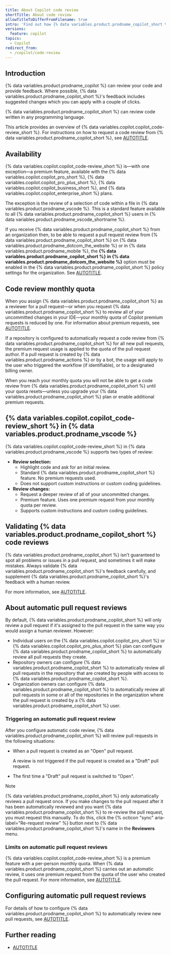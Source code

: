 ```yaml
---
title: About Copilot code review
shortTitle: About code review
allowTitleToDifferFromFilename: true
intro: 'Find out how {% data variables.product.prodname_copilot_short %} can review pull requests for you.'
versions:
  feature: copilot
topics:
  - Copilot
redirect_from:
  - /copilot/code-review
---
```


## Introduction

{% data variables.product.prodname_copilot %} can review your code and provide feedback. Where possible, {% data variables.product.prodname_copilot_short %}'s feedback includes suggested changes which you can apply with a couple of clicks.

{% data variables.product.prodname_copilot_short %} can review code written in any programming language.

This article provides an overview of {% data variables.copilot.copilot_code-review_short %}. For instructions on how to request a code review from {% data variables.product.prodname_copilot_short %}, see [AUTOTITLE](/copilot/how-tos/agents/copilot-code-review/using-copilot-code-review).

## Availability

{% data variables.copilot.copilot_code-review_short %} is—with one exception—a premium feature, available with the {% data variables.copilot.copilot_pro_short %}, {% data variables.copilot.copilot_pro_plus_short %}, {% data variables.copilot.copilot_business_short %}, and {% data variables.copilot.copilot_enterprise_short %} plans.

The exception is the review of a selection of code within a file in {% data variables.product.prodname_vscode %}. This is a standard feature available to all {% data variables.product.prodname_copilot_short %} users in {% data variables.product.prodname_vscode_shortname %}.

If you receive {% data variables.product.prodname_copilot_short %} from an organization then, to be able to request a pull request review from {% data variables.product.prodname_copilot_short %} on {% data variables.product.prodname_dotcom_the_website %} or in {% data variables.product.prodname_mobile %}, the **{% data variables.product.prodname_copilot_short %} in {% data variables.product.prodname_dotcom_the_website %}** option must be enabled in the {% data variables.product.prodname_copilot_short %} policy settings for the organization. See [AUTOTITLE](/copilot/how-tos/administer/organizations/managing-policies-for-copilot-in-your-organization).

## Code review monthly quota

When you assign {% data variables.product.prodname_copilot_short %} as a reviewer for a pull request—or when you request {% data variables.product.prodname_copilot_short %} to review all of your uncommitted changes in your IDE—your monthly quota of Copilot premium requests is reduced by one. For information about premium requests, see [AUTOTITLE](/copilot/managing-copilot/monitoring-usage-and-entitlements/about-premium-requests).

If a repository is configured to automatically request a code review from {% data variables.product.prodname_copilot_short %} for all new pull requests, the premium request usage is applied to the quota of the pull request author. If a pull request is created by {% data variables.product.prodname_actions %} or by a bot, the usage will apply to the user who triggered the workflow (if identifiable), or to a designated billing owner.

When you reach your monthly quota you will not be able to get a code review from {% data variables.product.prodname_copilot_short %} until your quota resets—unless you upgrade your {% data variables.product.prodname_copilot_short %} plan or enable additional premium requests.

## {% data variables.copilot.copilot_code-review_short %} in {% data variables.product.prodname_vscode %}

{% data variables.copilot.copilot_code-review_short %} in {% data variables.product.prodname_vscode %} supports two types of review:

* **Review selection:**
  * Highlight code and ask for an initial review.
  * Standard {% data variables.product.prodname_copilot_short %} feature. No premium requests used.
  * Does not support custom instructions or custom coding guidelines.
* **Review changes:**
  * Request a deeper review of all of your uncommitted changes.
  * Premium feature. Uses one premium request from your monthly quota per review.
  * Supports custom instructions and custom coding guidelines.

## Validating {% data variables.product.prodname_copilot_short %} code reviews

{% data variables.product.prodname_copilot_short %} isn't guaranteed to spot all problems or issues in a pull request, and sometimes it will make mistakes. Always validate {% data variables.product.prodname_copilot_short %}'s feedback carefully, and supplement {% data variables.product.prodname_copilot_short %}'s feedback with a human review.

For more information, see [AUTOTITLE](/copilot/responsible-use-of-github-copilot-features/responsible-use-of-github-copilot-code-review).

## About automatic pull request reviews

By default, {% data variables.product.prodname_copilot_short %} will only review a pull request if it's assigned to the pull request in the same way you would assign a human reviewer. However:

* Individual users on the {% data variables.copilot.copilot_pro_short %} or {% data variables.copilot.copilot_pro_plus_short %} plan can configure {% data variables.product.prodname_copilot_short %} to automatically review all pull requests they create.
* Repository owners can configure {% data variables.product.prodname_copilot_short %} to automatically review all pull requests in the repository that are created by people with access to {% data variables.product.prodname_copilot_short %}.
* Organization owners can configure {% data variables.product.prodname_copilot_short %} to automatically review all pull requests in some or all of the repositories in the organization where the pull request is created by a {% data variables.product.prodname_copilot_short %} user.

### Triggering an automatic pull request review

After you configure automatic code review, {% data variables.product.prodname_copilot_short %} will review pull requests in the following situations:

* When a pull request is created as an "Open" pull request.

  A review is not triggered if the pull request is created as a "Draft" pull request.

* The first time a "Draft" pull request is switched to "Open".

> [!NOTE]
> {% data variables.product.prodname_copilot_short %} only automatically reviews a pull request once. If you make changes to the pull request after it has been automatically reviewed and you want {% data variables.product.prodname_copilot_short %} to re-review the pull request, you must request this manually. To do this, click the {% octicon "sync" aria-label="Re-request review" %} button next to {% data variables.product.prodname_copilot_short %}'s name in the **Reviewers** menu.

### Limits on automatic pull request reviews

{% data variables.copilot.copilot_code-review_short %} is a premium feature with a per-person monthly quota. When {% data variables.product.prodname_copilot_short %} carries out an automatic review, it uses one premium request from the quota of the user who created the pull request. For more information, see [AUTOTITLE](/copilot/using-github-copilot/code-review/using-copilot-code-review#code-review-monthly-quota).

## Configuring automatic pull request reviews

For details of how to configure {% data variables.product.prodname_copilot_short %} to automatically review new pull requests, see [AUTOTITLE](/copilot/how-tos/agents/copilot-code-review/configuring-automatic-code-review-by-copilot).

## Further reading

* [AUTOTITLE](/copilot/how-tos/agents/copilot-code-review/using-copilot-code-review)
